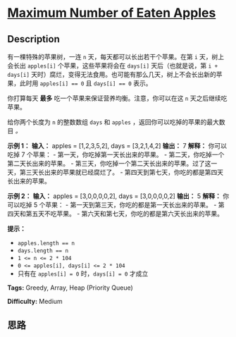 # [Maximum Number of Eaten Apples][title]

## Description

有一棵特殊的苹果树，一连 `n` 天，每天都可以长出若干个苹果。在第 `i` 天，树上会长出 `apples[i]` 个苹果，这些苹果将会在
`days[i]` 天后（也就是说，第 `i + days[i]` 天时）腐烂，变得无法食用。也可能有那么几天，树上不会长出新的苹果，此时用
`apples[i] == 0` 且 `days[i] == 0` 表示。

你打算每天 **最多** 吃一个苹果来保证营养均衡。注意，你可以在这 `n` 天之后继续吃苹果。

给你两个长度为 `n` 的整数数组 `days` 和 `apples` ，返回你可以吃掉的苹果的最大数目 _。_

**示例 1：**
            **输入：** apples = [1,2,3,5,2], days = [3,2,1,4,2]    **输出：** 7    **解释：** 你可以吃掉 7 个苹果：    - 第一天，你吃掉第一天长出来的苹果。    - 第二天，你吃掉一个第二天长出来的苹果。    - 第三天，你吃掉一个第二天长出来的苹果。过了这一天，第三天长出来的苹果就已经腐烂了。    - 第四天到第七天，你吃的都是第四天长出来的苹果。    

**示例 2：**
            **输入：** apples = [3,0,0,0,0,2], days = [3,0,0,0,0,2]    **输出：** 5    **解释：** 你可以吃掉 5 个苹果：    - 第一天到第三天，你吃的都是第一天长出来的苹果。    - 第四天和第五天不吃苹果。    - 第六天和第七天，你吃的都是第六天长出来的苹果。    

**提示：**

  * `apples.length == n`
  * `days.length == n`
  * `1 <= n <= 2 * 104`
  * `0 <= apples[i], days[i] <= 2 * 104`
  * 只有在 `apples[i] = 0` 时，`days[i] = 0` 才成立


**Tags:** Greedy, Array, Heap (Priority Queue)

**Difficulty:** Medium

## 思路

[title]: https://leetcode-cn.com/problems/maximum-number-of-eaten-apples
